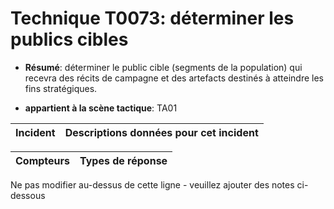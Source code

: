 # Technique T0073: déterminer les publics cibles

* **Résumé**: déterminer le public cible (segments de la population) qui recevra des récits de campagne et des artefacts destinés à atteindre les fins stratégiques.

* **appartient à la scène tactique**: TA01


|Incident |Descriptions données pour cet incident |
|-------- |-------------------- |



|Compteurs |Types de réponse |
|-------- |-------------- |


Ne pas modifier au-dessus de cette ligne - veuillez ajouter des notes ci-dessous